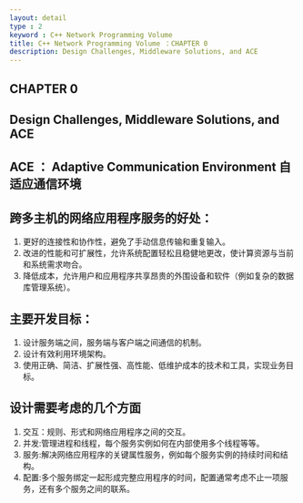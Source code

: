 ```yaml
---
layout: detail
type : 2
keyword : C++ Network Programming Volume
title: C++ Network Programming Volume ：CHAPTER 0
description: Design Challenges, Middleware Solutions, and ACE
---
```


## CHAPTER 0
## Design Challenges, Middleware Solutions, and ACE


## ACE ： Adaptive Communication Environment 自适应通信环境

## 跨多主机的网络应用程序服务的好处：

1. 更好的连接性和协作性，避免了手动信息传输和重复输入。
2. 改进的性能和可扩展性，允许系统配置轻松且稳健地更改，使计算资源与当前和系统需求吻合。
3. 降低成本，允许用户和应用程序共享昂贵的外围设备和软件（例如复杂的数据库管理系统）。

## 主要开发目标：

1. 设计服务端之间，服务端与客户端之间通信的机制。
2. 设计有效利用环境架构。
3. 使用正确、简洁、扩展性强、高性能、低维护成本的技术和工具，实现业务目标。

## 设计需要考虑的几个方面

1. 交互：规则、形式和网络应用程序之间的交互。
2. 并发:管理进程和线程，每个服务实例如何在内部使用多个线程等等。
3. 服务:解决网络应用程序的关键属性服务，例如每个服务实例的持续时间和结构。
4. 配置:多个服务绑定一起形成完整应用程序的时间，配置通常考虑不止一项服务，还有多个服务之间的联系。